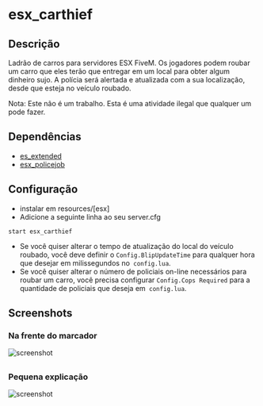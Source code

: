 # esx_carthief
## Descrição
Ladrão de carros para servidores ESX FiveM. Os jogadores podem roubar um carro que eles terão que entregar em um local para obter algum dinheiro sujo. A polícia será alertada e atualizada com a sua localização, desde que esteja no veículo roubado.

Nota: Este não é um trabalho. Esta é uma atividade ilegal que qualquer um pode fazer.
## Dependências
* [es_extended](https://github.com/ESX-Brasil/es_extended)
* [esx_policejob](https://github.com/ESX-Brasil/esx_policejob)
## Configuração
* instalar em resources/[esx]
* Adicione a seguinte linha ao seu server.cfg
```
start esx_carthief
```

* Se você quiser alterar o tempo de atualização do local do veículo roubado, você deve definir o `Config.BlipUpdateTime` para qualquer hora que desejar em milissegundos no` config.lua`.
* Se você quiser alterar o número de policiais on-line necessários para roubar um carro, você precisa configurar `Config.Cops Required` para a quantidade de policiais que deseja em` config.lua`.

## Screenshots
### Na frente do marcador
![screenshot](https://i.imgur.com/BoqYPHj.jpg)
##
### Pequena explicação
![screenshot](https://i.imgur.com/maaWc4i.jpg)
